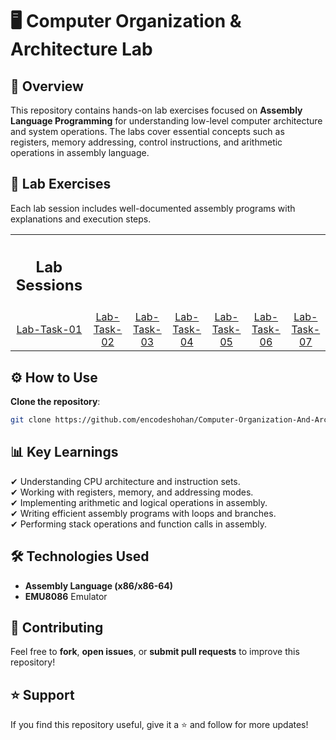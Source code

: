 # 🖥️ Computer Organization & Architecture Lab

## 📌 Overview
This repository contains hands-on lab exercises focused on **Assembly Language Programming** for understanding low-level computer architecture and system operations. The labs cover essential concepts such as registers, memory addressing, control instructions, and arithmetic operations in assembly language.

## 📂 Lab Exercises
Each lab session includes well-documented assembly programs with explanations and execution steps.

<table>
  <tr>
    <th><h2>Lab Sessions</h2></th>
  </tr>
  <tr>
    <td align="center"><a href="https://github.com/encodeshohan/Computer-Organization-And-Architecture-Lab/tree/main/Lab-Nov-04/Lab-Task-01">Lab-Task-01</a></td>
    <td align="center"><a href="https://github.com/encodeshohan/Computer-Organization-And-Architecture-Lab/tree/main/Lab-Nov-04/Lab-Task-01">Lab-Task-02</a></td>
    <td align="center"><a href="https://github.com/encodeshohan/Computer-Organization-And-Architecture-Lab/tree/main/Lab-Nov-04/Lab-Task-01">Lab-Task-03</a></td>
    <td align="center"><a href="https://github.com/encodeshohan/Computer-Organization-And-Architecture-Lab/tree/main/Lab-Nov-04/Lab-Task-01">Lab-Task-04</a></td>
    <td align="center"><a href="https://github.com/encodeshohan/Computer-Organization-And-Architecture-Lab/tree/main/Lab-Nov-04/Lab-Task-01">Lab-Task-05</a></td>
    <td align="center"><a href="https://github.com/encodeshohan/Computer-Organization-And-Architecture-Lab/tree/main/Lab-Nov-04/Lab-Task-01">Lab-Task-06</a></td>
    <td align="center"><a href="https://github.com/encodeshohan/Computer-Organization-And-Architecture-Lab/tree/main/Lab-Nov-04/Lab-Task-01">Lab-Task-07</a></td>
  </tr>
</table>

## ⚙ How to Use 
**Clone the repository**:  
   ```bash
   git clone https://github.com/encodeshohan/Computer-Organization-And-Architecture-Lab.git
   ```

## 📊 Key Learnings
✔ Understanding CPU architecture and instruction sets.  
✔ Working with registers, memory, and addressing modes.  
✔ Implementing arithmetic and logical operations in assembly.  
✔ Writing efficient assembly programs with loops and branches.  
✔ Performing stack operations and function calls in assembly.  

## 🛠 Technologies Used
- **Assembly Language (x86/x86-64)**
- **EMU8086** Emulator

## 🤝 Contributing
Feel free to **fork**, **open issues**, or **submit pull requests** to improve this repository!

## ⭐ Support
If you find this repository useful, give it a ⭐ and follow for more updates!
